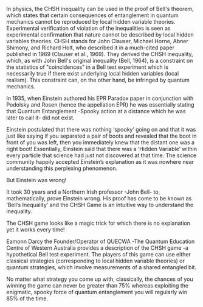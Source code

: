 In physics, the CHSH inequality can be used in the proof of Bell's theorem, which states that certain consequences of entanglement in quantum mechanics cannot be reproduced by local hidden variable theories. 
Experimental verification of violation of the inequalities is seen as experimental confirmation that nature cannot be described by local hidden variables theories. 
CHSH stands for John Clauser, Michael Horne, Abner Shimony, and Richard Holt, who described it in a much-cited paper published in 1969 (Clauser et al., 1969). 
They derived the CHSH inequality, which, as with John Bell's original inequality (Bell, 1964), is a constraint on the statistics of "coincidences" in a Bell test 
experiment which is necessarily true if there exist underlying local hidden variables (local realism).
This constraint can, on the other hand, be infringed by quantum mechanics.

In 1935, when Einstein authored his EPR Paradox paper in conjunction with Podolsky and Rosen (hence the appellation EPR) he was essentially stating that 
Quantum Entanglement -Spooky action at a distance which he was later to call it- did not exist.

Einstein postulated that there was nothing ‘spooky’ going on and that it was just like saying if you separated a pair of boots and revealed that the boot in front of you was left, then you immediately knew that the distant one was a right boot! Essentially, Einstein said that there was a ‘Hidden Variable’ within every particle that science had just not discovered at that time. The science community happily accepted Einstein’s explanation as it was nowhere near understanding this perplexing phenomenon.

But Einstein was wrong!

It took 30 years and a Northern Irish professor -John Bell- to, mathematically, prove Einstein wrong.
His proof has come to be known as ‘Bell’s Inequality’ and the CHSH Game is an intuitive way to understand the inequality.

The CHSH game looks like a magic trick for which there is no explanation yet it works every time!

Eamonn Darcy the Founder/Operator of QUECWA -The Quantum Education Centre of Western Australia provides a description of the CHSH game 
-a hypothetical Bell test experiment. The players of this game can use either classical strategies (corresponding to local hidden variable theories) or
quantum strategies, which involve measurements of a shared entangled bit.

No matter what strategy you come up with, classically, the chances of you winning the game can never be greater than 75% whereas exploiting the enigmatic, 
spooky force of quantum entanglement you will regularly win 85% of the time.
